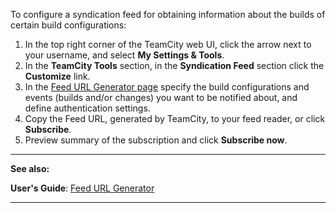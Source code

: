 [//]: # (title: Syndication Feed)
[//]: # (auxiliary-id: Syndication Feed)
To configure a syndication feed for obtaining information about the builds of certain build configurations:
1. In the top right corner of the TeamCity web UI, click the arrow next to your username, and select __My Settings &amp; Tools__.
2. In the __TeamCity Tools__ section, in the __Syndication Feed__ section click the __Customize__ link.
3. In the [Feed URL Generator page](subscribing-to-notifications.md) specify the build configurations and events (builds and/or changes) you want to be notified about, and define authentication settings.
4. Copy the Feed URL, generated by TeamCity, to your feed reader, or click __Subscribe__.
5. Preview summary of the subscription and click __Subscribe now__.

__  __

__See also:__

__User's Guide__: [Feed URL Generator](subscribing-to-notifications.md)

__ __